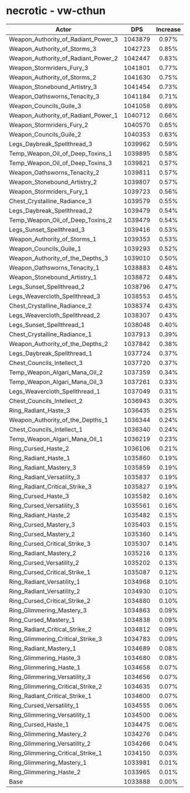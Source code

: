 # necrotic - vw-cthun
| Actor | DPS | Increase |
|---|:---:|:---:|
|Weapon_Authority_of_Radiant_Power_3|1043879|0.97%|
|Weapon_Authority_of_Storms_3|1042723|0.85%|
|Weapon_Authority_of_Radiant_Power_2|1042447|0.83%|
|Weapon_Stormriders_Fury_3|1041801|0.77%|
|Weapon_Authority_of_Storms_2|1041630|0.75%|
|Weapon_Stonebound_Artistry_3|1041454|0.73%|
|Weapon_Oathsworns_Tenacity_3|1041184|0.71%|
|Weapon_Councils_Guile_3|1041058|0.69%|
|Weapon_Authority_of_Radiant_Power_1|1040712|0.66%|
|Weapon_Stormriders_Fury_2|1040570|0.65%|
|Weapon_Councils_Guile_2|1040353|0.63%|
|Legs_Daybreak_Spellthread_3|1039962|0.59%|
|Temp_Weapon_Oil_of_Deep_Toxins_1|1039895|0.58%|
|Temp_Weapon_Oil_of_Deep_Toxins_3|1039821|0.57%|
|Weapon_Oathsworns_Tenacity_2|1039811|0.57%|
|Weapon_Stonebound_Artistry_2|1039807|0.57%|
|Weapon_Stormriders_Fury_1|1039723|0.56%|
|Chest_Crystalline_Radiance_3|1039579|0.55%|
|Legs_Daybreak_Spellthread_2|1039479|0.54%|
|Temp_Weapon_Oil_of_Deep_Toxins_2|1039479|0.54%|
|Legs_Sunset_Spellthread_3|1039416|0.53%|
|Weapon_Authority_of_Storms_1|1039353|0.53%|
|Weapon_Councils_Guile_1|1039293|0.52%|
|Weapon_Authority_of_the_Depths_3|1039010|0.50%|
|Weapon_Oathsworns_Tenacity_1|1038883|0.48%|
|Weapon_Stonebound_Artistry_1|1038872|0.48%|
|Legs_Sunset_Spellthread_2|1038796|0.47%|
|Legs_Weavercloth_Spellthread_3|1038553|0.45%|
|Chest_Crystalline_Radiance_2|1038374|0.43%|
|Legs_Weavercloth_Spellthread_2|1038307|0.43%|
|Legs_Sunset_Spellthread_1|1038048|0.40%|
|Chest_Crystalline_Radiance_1|1037913|0.39%|
|Weapon_Authority_of_the_Depths_2|1037842|0.38%|
|Legs_Daybreak_Spellthread_1|1037724|0.37%|
|Chest_Councils_Intellect_3|1037720|0.37%|
|Temp_Weapon_Algari_Mana_Oil_2|1037359|0.34%|
|Temp_Weapon_Algari_Mana_Oil_3|1037261|0.33%|
|Legs_Weavercloth_Spellthread_1|1037049|0.31%|
|Chest_Councils_Intellect_2|1036943|0.30%|
|Ring_Radiant_Haste_3|1036435|0.25%|
|Weapon_Authority_of_the_Depths_1|1036344|0.24%|
|Chest_Councils_Intellect_1|1036340|0.24%|
|Temp_Weapon_Algari_Mana_Oil_1|1036219|0.23%|
|Ring_Cursed_Haste_2|1036106|0.21%|
|Ring_Radiant_Haste_1|1035860|0.19%|
|Ring_Radiant_Mastery_3|1035859|0.19%|
|Ring_Radiant_Versatility_3|1035837|0.19%|
|Ring_Radiant_Critical_Strike_3|1035827|0.19%|
|Ring_Cursed_Haste_3|1035582|0.16%|
|Ring_Cursed_Versatility_3|1035561|0.16%|
|Ring_Radiant_Haste_2|1035482|0.15%|
|Ring_Cursed_Mastery_3|1035403|0.15%|
|Ring_Cursed_Mastery_2|1035360|0.14%|
|Ring_Cursed_Critical_Strike_3|1035307|0.14%|
|Ring_Radiant_Mastery_2|1035216|0.13%|
|Ring_Cursed_Versatility_2|1035202|0.13%|
|Ring_Cursed_Critical_Strike_1|1035087|0.12%|
|Ring_Radiant_Versatility_1|1034968|0.10%|
|Ring_Radiant_Versatility_2|1034930|0.10%|
|Ring_Cursed_Critical_Strike_2|1034880|0.10%|
|Ring_Glimmering_Mastery_3|1034863|0.09%|
|Ring_Cursed_Mastery_1|1034838|0.09%|
|Ring_Radiant_Critical_Strike_2|1034812|0.09%|
|Ring_Glimmering_Critical_Strike_3|1034783|0.09%|
|Ring_Radiant_Mastery_1|1034689|0.08%|
|Ring_Glimmering_Haste_3|1034680|0.08%|
|Ring_Glimmering_Haste_1|1034658|0.07%|
|Ring_Glimmering_Versatility_3|1034656|0.07%|
|Ring_Glimmering_Critical_Strike_2|1034635|0.07%|
|Ring_Radiant_Critical_Strike_1|1034600|0.07%|
|Ring_Cursed_Versatility_1|1034555|0.06%|
|Ring_Glimmering_Versatility_1|1034500|0.06%|
|Ring_Cursed_Haste_1|1034475|0.06%|
|Ring_Glimmering_Mastery_2|1034276|0.04%|
|Ring_Glimmering_Versatility_2|1034266|0.04%|
|Ring_Glimmering_Critical_Strike_1|1034150|0.03%|
|Ring_Glimmering_Mastery_1|1033981|0.01%|
|Ring_Glimmering_Haste_2|1033965|0.01%|
|Base|1033888|0.00%|
